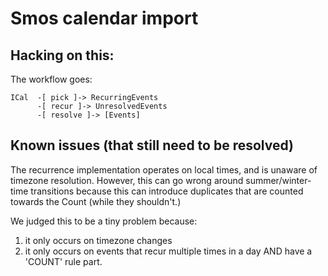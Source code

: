 # Smos calendar import


## Hacking on this:

The workflow goes:

```
ICal  -[ pick ]-> RecurringEvents
      -[ recur ]-> UnresolvedEvents
      -[ resolve ]-> [Events]
```

## Known issues (that still need to be resolved)

The recurrence implementation operates on local times, and is unaware of
timezone resolution.  However, this can go wrong around summer/winter-time
transitions because this can introduce duplicates that are counted towards the
Count (while they shouldn't.)

We judged this to be a tiny problem because:
1. it only occurs on timezone changes
2. it only occurs on events that recur multiple times in a day AND have a 'COUNT' rule part.
